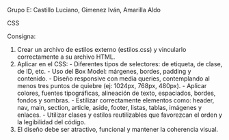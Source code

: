 Grupo E:   Castillo Luciano, Gimenez Iván, Amarilla Aldo


CSS

Consigna: 
1. Crear un archivo de estilos externo (estilos.css) y vincularlo correctamente a su archivo 
HTML. 
2. Aplicar en el CSS: - Diferentes tipos de selectores: de etiqueta, de clase, de ID, etc. - Uso del Box Model: márgenes, bordes, padding y contenido. - Diseño responsive con media queries, contemplando al menos tres puntos de quiebre 
(ej: 1024px, 768px, 480px). - Aplicar colores, fuentes tipográficas, alineación de texto, espaciados, bordes, fondos y 
sombras. - Estilizar correctamente elementos como: header, nav, main, section, article, aside, 
footer, listas, tablas, imágenes y enlaces. - Utilizar clases y estilos reutilizables que favorezcan el orden y la legibilidad del código. 
3. El diseño debe ser atractivo, funcional y mantener la coherencia visual. 
